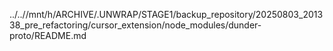 ../..//mnt/h/ARCHIVE/.UNWRAP/STAGE1/backup_repository/20250803_201338_pre_refactoring/cursor_extension/node_modules/dunder-proto/README.md